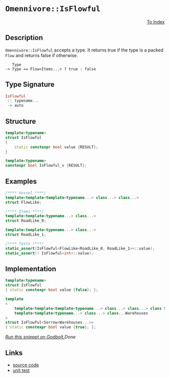 <!-- Copyright 2024 Feng Mofan
SPDX-License-Identifier: Apache-2.0 -->

# `Omennivore::IsFlowful`

<p style='text-align: right;'><a href="../../../facilities/metafunctions.md#omennivore-is-flowful">To Index</a></p>

## Description

`Omennivore::IsFlowful` accepts a type.
It returns true if the type is a packed `Flow` and returns false if otherwise.

<pre><code>   Type
-> Type == Flow&lt;Items...&gt; ? true : false</code></pre>

## Type Signature

```Haskell
IsFlowful
 :: typename...
 -> auto
```

## Structure

```C++
template<typename>
struct IsFlowful
{
    static constexpr bool value {RESULT};
}

template<typename>
constexpr bool IsFlowful_v {RESULT};
```

## Examples

```C++
/**** Vessel ****/
template<template<template<typename...> class...> class...>
struct FlowLike;

/**** Items ****/
template<template<typename...> class...>
struct RoadLike_0;

template<template<typename...> class...>
struct RoadLike_1;

/**** Tests ****/
static_assert(IsFlowful<FlowLike<RoadLike_0, RoadLike_1>>::value);
static_assert(! IsFlowful<int>::value);
```

## Implementation

```C++
template<typename>
struct IsFlowful
{ static constexpr bool value {false}; };

template
<
    template<template<template<typename...> class...> class...> class Sorrow,
    template<template<typename...> class...> class...Warehouses
>
struct IsFlowful<Sorrow<Warehouses...>>
{ static constexpr bool value {true}; };
```

[*Run this snippet on Godbolt.*](https://godbolt.org/#z:OYLghAFBqd5QCxAYwPYBMCmBRdBLAF1QCcAaPECAMzwBtMA7AQwFtMQByARg9KtQYEAysib0QXACx8BBAKoBnTAAUAHpwAMvAFYTStJg1DIApACYAQuYukl9ZATwDKjdAGFUtAK4sGe1wAyeAyYAHI%2BAEaYxCAAzACspAAOqAqETgwe3r56KWmOAkEh4SxRMQm2mPYFDEIETMQEWT5%2BXJXVGXUNBEVhkdFxiQr1jc05bcPdvSVlgwCUtqhexMjsHAD0AFTbO7t7%2BzvrJhoAgls7ANQAkixJ9GyCTDUXu0en5wefB28nxycEmFuBgBJlibgIAE8koxWJhQdg/sNiF4HNcFAAxWioADuVC8tD%2BJgA7BYLpNHMgLmgGMNMKoksQLhFUJ4LgA3MReTAXYkWKhiJTEgAioNJwtFhNOAKBTzhp1Bbj%2BF2VF2ld1lCrVwLhYK1Gt1UJhbAAdKb4VSDAoFKbjebkJbrWbYtgLUwrRchCRiDjSEqVXqQbrAerA%2BDDcwTU6Xfa3Y7bc7XVabQB1BqYBBLJQKQnOxEEZGoq4YrG4/EKz3Eb3YhWp4jpzOYOPw5vyklk%2BoUqkCWn0xnM1kc7zc3n5rni2JiokiieSs5fT4/D6bC7YVSsO7c15/Jfzw6zpcXABqjbsLz3UuD2s1l/14Jvoch0IjmBtdodr4TMaTUbzBYIF0xHEggAax1Kx5XeXZrmlBQz22H4Ax1O8ZQfcNYQ/aN3x/U4kRRf8ACVUCYdAQMwAB9DQJQg/57yQxDNTQyN40w2MMN/PCLkI4jSLIrgqN%2BSDLgAFUbAhYK3HCOzwZAyNjaICAgItANLAkwWU0iFS4ki8FAijSE4ojtN0vjc2dEAQEHLk5n48lpNkq15IgMAwDRZS8VUtxggIeFzMszBrJnU4OAWWhOHiXg/A4LRSFQThFUsawySWFZhzMWIeFIAhNGChZgJAeJJGNDQAA4zDMABOcquHiEriq4IkiWkUKOEkXgWAkDQNFISLotijheAUEAuqyqLgtIOBYBgRAQCWAgki8AhyEoNBbjoaJQlhThVGKgA2ABaHbJAuYBkEpKRjTMXhMHwIhiDwdA9H4QQRDEdgpBkQRFBUdRRtIXQ2mxYgmCSTgeBCsKIuymLOAAeQW%2Bb/1QKgLm2/bDuO06LnOswLggDxVvoRlzHSuZeBGrQFggJAVqSNayAoCAabpkBgCkMw%2BDoAFiEGiAIihiJggaCFQd4AXmGICEYYibRMAcEXSBWh4CBhhhaGF36sAiLxgDcMRaEG7heCwFhDGAcQNbwOsHDwNlGyhulZYWtYMq8qoodoPAIiBiWPCwKH8zwdrDdIW3iGZJQhUBU2PaMbKFioAxgAUQ88EwbEYafeWnuEURxHe7OvrUKH/v0U2UGsax9E9wbIAWVAkhqA29uGdBQSFUwEssMxetDu6sBriAFjsWWahcBh3E8Fp/HH6Z%2BhiNo8nSAQxlaZJUiXhhZ9KAYJiqEfOhGJpJ/Gdp94ELpGi32YJkPle9EmS/gj6bf56H5LVgkcGOHC7qob6lHdoHSOidM6hUcYQFwIQEgPI0pcFJplOOCwECYGIgMQepA8qSFiMacqsRGoaEkGYSQO1OrxB2uVfQnBWqkHaulY0O0uA7WKuVOqO0CrVVwTtX%2Bv0%2BoDSGgg0alMppUxmvDBaS1GaoAJutTaHAGgsDZESPaTBXRGCxuVY0XAipXRuiQe6j1ZAvTztIAuSgi6/V0OzQGwMRZfx/j1XgfU4ZzQWhcJGAC0ZHRjGorgGitEaFxvjWmhMYGxDMPA8mY0RFM0JhImJAxvGsyql1GgtAuY8z5r9MWQt5bZIllLGWctg6K0YMrVW6toqa21rrWg%2Bt5bG2jmsSplt962wNtFB2yAnby1ds1aKHsvZC19k0smd0g4ZVDuHTAkcTZGBjqAQRfBE7J1TunTOwds5GLeiY2QhcfrRUsaXWOHcrCWCrhEAedcG4ZCbi3NuJzrDd0cb3e6dta6n2ts4CArg75tECE/GYO8175AyL84FG8r5AuHp82ot9j6r2hTUC%2BPQAVz3vnC7ICLD6QtfosZYH84GUO/pDHhnAPFANUcAdRmiiq40gbdUJcCyaINIMg1BMR0HNWobQjRBCiTxHKg1WIhDiGSDaA46G/VbD8MiUI%2BAIjZoIziVI4JMi2CcHkejFgCg2SUjZL4402phg6KgX3Axz1c7bI%2BvIMx%2BydBxFINYkGhs7Ekt6rDMRiNkaqC1TqvVBqjX/jxiqumoTYgRLjuNamIbYkM3iTEXVSQkhkX1eVMigayI%2BpMZzaIGT%2BaCwlrkgtktpYj3liUwQKs1ZQyqTrPWBsMoNLmSM0g%2BAraODafbVQjsAQ9MEG7X6AzvYQmGf7MZ8tJmpGmVHOZwQFkUyWUwJOKc04Z0YFnQxlqJA7M%2Bra4uDqDDHIrmcgZlyYrXO7JwdYLdy6dwsE8mKLz%2B7wCHnvGFY8J6YuntpYoaKF7rxqGCxeNQcX3zfUijFU9d4dHPti1FL90XdDBQ/FFv6EOEoUO/N6rruHuo4CjX1ur2QBtlMMOluiiawIjYIpBKCsAcq/tykAFVjSxASDVMVnU2NEiYbhxxnA%2BHDRZZg%2BIOD6pEk6sVSQVUuClTMFw5qsQ3X8albKr%2Bl0%2BOSuZTRkOuaMggEkEAA%3D)$Done$

## Links

- [source code](../../../../conceptrodon/omennivore/is_flowful.hpp)
- [unit test](../../../../tests/unit/metafunctions/omennivore/is_flowful.test.hpp)
